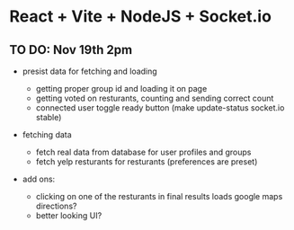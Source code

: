 # React + Vite + NodeJS + Socket.io
<!-- 
This template provides a minimal setup to get React working in Vite with HMR and some ESLint rules.

Currently, two official plugins are available:

- [@vitejs/plugin-react](https://github.com/vitejs/vite-plugin-react/blob/main/packages/plugin-react/README.md) uses [Babel](https://babeljs.io/) for Fast Refresh
- [@vitejs/plugin-react-swc](https://github.com/vitejs/vite-plugin-react-swc) uses [SWC](https://swc.rs/) for Fast Refresh -->

## TO DO: Nov 19th 2pm
- presist data for fetching and loading
    - getting proper group id and loading it on page
    - getting voted on resturants, counting and sending correct count
    - connected user toggle ready button (make update-status socket.io stable)
- fetching data
    - fetch real data from database for user profiles and groups
    - fetch yelp resturants for resturants (preferences are preset)


- add ons:
    - clicking on one of the resturants in final results loads google maps directions?
    - better looking UI?